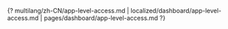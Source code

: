 {? multilang/zh-CN/app-level-access.md | localized/dashboard/app-level-access.md | pages/dashboard/app-level-access.md ?}
